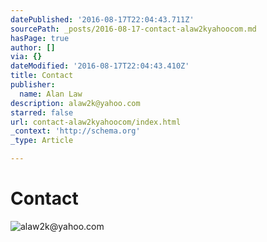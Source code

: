 ```yaml
---
datePublished: '2016-08-17T22:04:43.711Z'
sourcePath: _posts/2016-08-17-contact-alaw2kyahoocom.md
hasPage: true
author: []
via: {}
dateModified: '2016-08-17T22:04:43.410Z'
title: Contact
publisher:
  name: Alan Law
description: alaw2k@yahoo.com
starred: false
url: contact-alaw2kyahoocom/index.html
_context: 'http://schema.org'
_type: Article

---
```

# Contact
![alaw2k@yahoo.com](https://the-grid-user-content.s3-us-west-2.amazonaws.com/3abed5e7-810e-488c-95b6-632d1e116d4f.jpg)
